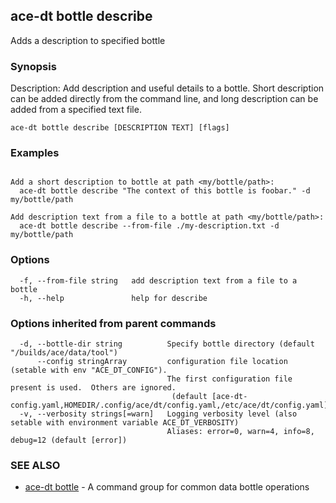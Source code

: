 ## ace-dt bottle describe

Adds a description to specified bottle

### Synopsis

Description:
  Add description and useful details to a bottle. Short description can be added
  directly from the command line, and long description can be added from a specified text 
  file.
 

```
ace-dt bottle describe [DESCRIPTION TEXT] [flags]
```

### Examples

```

Add a short description to bottle at path <my/bottle/path>:
  ace-dt bottle describe "The context of this bottle is foobar." -d my/bottle/path

Add description text from a file to a bottle at path <my/bottle/path>:
  ace-dt bottle describe --from-file ./my-description.txt -d my/bottle/path

```

### Options

```
  -f, --from-file string   add description text from a file to a bottle
  -h, --help               help for describe
```

### Options inherited from parent commands

```
  -d, --bottle-dir string          Specify bottle directory (default "/builds/ace/data/tool")
      --config stringArray         configuration file location (setable with env "ACE_DT_CONFIG").
                                   The first configuration file present is used.  Others are ignored.
                                    (default [ace-dt-config.yaml,HOMEDIR/.config/ace/dt/config.yaml,/etc/ace/dt/config.yaml])
  -v, --verbosity strings[=warn]   Logging verbosity level (also setable with environment variable ACE_DT_VERBOSITY)
                                   Aliases: error=0, warn=4, info=8, debug=12 (default [error])
```

### SEE ALSO

* [ace-dt bottle](ace-dt_bottle.md)	 - A command group for common data bottle operations

